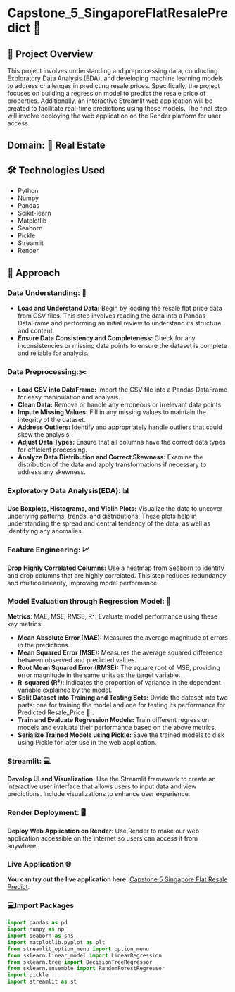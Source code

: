 # Capstone_5_SingaporeFlatResalePredict :european_castle:

## :page_with_curl: Project Overview
This project involves understanding and preprocessing data, conducting Exploratory Data Analysis (EDA), and developing machine learning models to address challenges in predicting resale prices. Specifically, the project focuses on building a regression model to predict the resale price of properties. Additionally, an interactive Streamlit web application will be created to facilitate real-time predictions using these models. The final step will involve deploying the web application on the Render platform for user access.

## Domain: :hotel: Real Estate 

## 🛠 Technologies Used
* Python 
* Numpy
* Pandas
* Scikit-learn
* Matplotlib
* Seaborn
* Pickle
* Streamlit
* Render

## 📘 Approach

### Data Understanding: :page_facing_up:
* **Load and Understand Data:** Begin by loading the resale flat price data from CSV files. This step involves reading the data into a Pandas DataFrame and performing an initial review to understand its structure and content.
* **Ensure Data Consistency and Completeness:** Check for any inconsistencies or missing data points to ensure the dataset is complete and reliable for analysis.

### Data Preprocessing:✂️
* **Load CSV into DataFrame:** Import the CSV file into a Pandas DataFrame for easy manipulation and analysis.
* **Clean Data:** Remove or handle any erroneous or irrelevant data points.
* **Impute Missing Values:** Fill in any missing values to maintain the integrity of the dataset.
* **Address Outliers:** Identify and appropriately handle outliers that could skew the analysis.
* **Adjust Data Types:** Ensure that all columns have the correct data types for efficient processing.
* **Analyze Data Distribution and Correct Skewness:** Examine the distribution of the data and apply transformations if necessary to address any skewness.

### Exploratory Data Analysis(EDA): :bar_chart:
**Use Boxplots, Histograms, and Violin Plots:** Visualize the data to uncover underlying patterns, trends, and distributions. These plots help in understanding the spread and central tendency of the data, as well as identifying any anomalies.

### Feature Engineering: :chart_with_upwards_trend:
**Drop Highly Correlated Columns:** Use a heatmap from Seaborn to identify and drop columns that are highly correlated. This step reduces redundancy and multicollinearity, improving model performance.

### Model Evaluation through Regression Model: :triangular_ruler:
**Metrics**: MAE, MSE, RMSE, R²: Evaluate model performance using these key metrics:
* **Mean Absolute Error (MAE):** Measures the average magnitude of errors in the predictions.
* **Mean Squared Error (MSE):** Measures the average squared difference between observed and predicted values.
* **Root Mean Squared Error (RMSE):** The square root of MSE, providing error magnitude in the same units as the target variable.
* **R-squared (R²)**: Indicates the proportion of variance in the dependent variable explained by the model.
* **Split Dataset into Training and Testing Sets:** Divide the dataset into two parts: one for training the model and one for testing its performance for Predicted Resale_Price :money_with_wings:..
* **Train and Evaluate Regression Models:** Train different regression models and evaluate their performance based on the above metrics.
* **Serialize Trained Models using Pickle:** Save the trained models to disk using Pickle for later use in the web application.

### Streamlit: :computer:
**Develop UI and Visualization**: Use the Streamlit framework to create an interactive user interface that allows users to input data and view predictions. Include visualizations to enhance user experience.

### Render Deployment: :desktop_computer:
**Deploy Web Application on Render**:  Use Render to make our web application accessible on the internet so users can access it from anywhere.

### Live Application 🌐

**You can try out the live application here:** [Capstone 5 Singapore Flat Resale Predict](https://capstone-5-singaporeflatresalepredict.onrender.com).


### 💻Import Packages
```python
import pandas as pd
import numpy as np
import seaborn as sns
import matplotlib.pyplot as plt
from streamlit_option_menu import option_menu
from sklearn.linear_model import LinearRegression
from sklearn.tree import DecisionTreeRegressor
from sklearn.ensemble import RandomForestRegressor
import pickle
import streamlit as st
